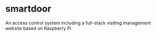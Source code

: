# smartdoor
An access control system including a full-stack visiting management website based on Raspberry Pi
